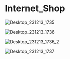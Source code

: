 # Internet_Shop
 
![Desktop_231213_1735](https://github.com/Nonal007/Internet_Shop/assets/38104472/f315a698-0d75-4791-b948-2d6f24359a54)


![Desktop_231213_1736](https://github.com/Nonal007/Internet_Shop/assets/38104472/253652da-fe47-4bd3-992b-9cd83fed619d)

![Desktop_231213_1736_2](https://github.com/Nonal007/Internet_Shop/assets/38104472/1cdcbc29-4a23-4fe6-a11a-727a57713abc)


![Desktop_231213_1737](https://github.com/Nonal007/Internet_Shop/assets/38104472/aee3f29a-6c90-4146-a449-e11c1a0023f3)
